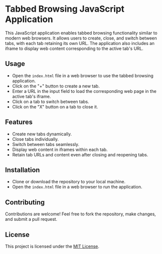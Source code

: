 # Tabbed Browsing JavaScript Application

This JavaScript application enables tabbed browsing functionality similar to modern web browsers. It allows users to create, close, and switch between tabs, with each tab retaining its own URL. The application also includes an iframe to display web content corresponding to the active tab's URL.

## Usage

- Open the `index.html` file in a web browser to use the tabbed browsing application.
- Click on the "+" button to create a new tab.
- Enter a URL in the input field to load the corresponding web page in the active tab's iframe.
- Click on a tab to switch between tabs.
- Click on the "X" button on a tab to close it.

## Features

- Create new tabs dynamically.
- Close tabs individually.
- Switch between tabs seamlessly.
- Display web content in iframes within each tab.
- Retain tab URLs and content even after closing and reopening tabs.

## Installation

- Clone or download the repository to your local machine.
- Open the `index.html` file in a web browser to run the application.

## Contributing

Contributions are welcome! Feel free to fork the repository, make changes, and submit a pull request.

## License

This project is licensed under the [MIT License](LICENSE).
